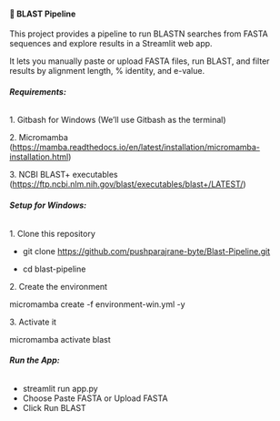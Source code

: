 #### 🧬 BLAST Pipeline

This project provides a pipeline to run BLASTN searches from FASTA sequences and explore results in a Streamlit web app.

It lets you manually paste or upload FASTA files, run BLAST, and filter results by alignment length, % identity, and e-value.



###### ***Requirements:***

1\. Gitbash for Windows (We’ll use Gitbash as the terminal)

2\. Micromamba (https://mamba.readthedocs.io/en/latest/installation/micromamba-installation.html)

3\. NCBI BLAST+ executables (https://ftp.ncbi.nlm.nih.gov/blast/executables/blast+/LATEST/)



###### ***Setup for Windows:***

1\. Clone this repository

* git clone https://github.com/pushparajrane-byte/Blast-Pipeline.git



* cd blast-pipeline



2\. Create the environment

micromamba create -f environment-win.yml -y



3\. Activate it

micromamba activate blast



###### ***Run the App:***

* streamlit run app.py
* Choose Paste FASTA or Upload FASTA
* Click Run BLAST




